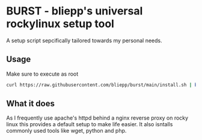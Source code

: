 # BURST - bliepp's universal rockylinux setup tool
A setup script sepcifically tailored towards my personal needs.

## Usage
Make sure to execute as root
```bash
curl https://raw.githubusercontent.com/bliepp/burst/main/install.sh | bash
```

## What it does
As I frequently use apache's httpd behind a nginx reverse proxy on rocky linux this provides a default setup to make life easier.
It also isntalls commonly used tools like wget, python and php.
